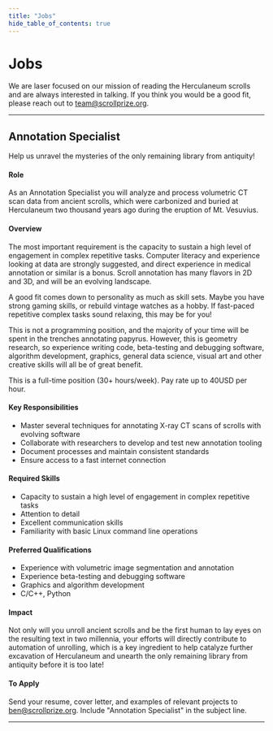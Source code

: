 ```yaml
---
title: "Jobs"
hide_table_of_contents: true
---
```


<head>
  <html data-theme="dark" />

  <meta
    name="description"
    content="A $1,000,000+ machine learning and computer vision competition"
  />

  <meta property="og:type" content="website" />
  <meta property="og:url" content="https://scrollprize.org" />
  <meta property="og:title" content="Vesuvius Challenge" />
  <meta
    property="og:description"
    content="A $1,000,000+ machine learning and computer vision competition"
  />
  <meta
    property="og:image"
    content="https://scrollprize.org/img/social/opengraph.jpg"
  />

  <meta property="twitter:card" content="summary_large_image" />
  <meta property="twitter:url" content="https://scrollprize.org" />
  <meta property="twitter:title" content="Vesuvius Challenge" />
  <meta
    property="twitter:description"
    content="A $1,000,000+ machine learning and computer vision competition"
  />
  <meta
    property="twitter:image"
    content="https://scrollprize.org/img/social/opengraph.jpg"
  />
</head>


# Jobs

We are laser focused on our mission of reading the Herculaneum scrolls and are always interested in talking.
If you think you would be a good fit, please reach out to team@scrollprize.org.

***

## Annotation Specialist 

Help us unravel the mysteries of the only remaining library from antiquity! 

#### Role
As an Annotation Specialist you will analyze and process volumetric CT scan data from ancient scrolls, which were carbonized and buried at Herculaneum two thousand years ago during the eruption of Mt. Vesuvius. 

#### Overview
The most important requirement is the capacity to sustain a high level of engagement in complex repetitive tasks. Computer literacy and experience looking at data are strongly suggested, and direct experience in medical annotation or similar is a bonus. Scroll annotation has many flavors in 2D and 3D, and will be an evolving landscape. 

A good fit comes down to personality as much as skill sets. Maybe you have strong gaming skills, or rebuild vintage watches as a hobby. If fast-paced repetitive complex tasks sound relaxing, this may be for you! 

This is not a programming position, and the majority of your time will be spent in the trenches annotating papyrus. However, this is geometry research, so experience writing code, beta-testing and debugging software, algorithm development, graphics, general data science, visual art and other creative skills will all be of great benefit. 

This is a full-time position (30+ hours/week). Pay rate up to 40USD per hour.

#### Key Responsibilities
- Master several techniques for annotating X-ray CT scans of scrolls with evolving software
- Collaborate with researchers to develop and test new annotation tooling 
- Document processes and maintain consistent standards
- Ensure access to a fast internet connection

#### Required Skills 
- Capacity to sustain a high level of engagement in complex repetitive tasks
- Attention to detail
- Excellent communication skills
- Familiarity with basic Linux command line operations 

#### Preferred Qualifications
- Experience with volumetric image segmentation and annotation
- Experience beta-testing and debugging software
- Graphics and algorithm development
- C/C++, Python

#### Impact
Not only will you unroll ancient scrolls and be the first human to lay eyes on the resulting text in two millennia, your efforts will directly contribute to automation of unrolling, which is a key ingredient to help catalyze further excavation of Herculaneum and unearth the only remaining library from antiquity before it is too late! 

#### To Apply
Send your resume, cover letter, and examples of relevant projects to ben@scrollprize.org. Include "Annotation Specialist" in the subject line.

***


